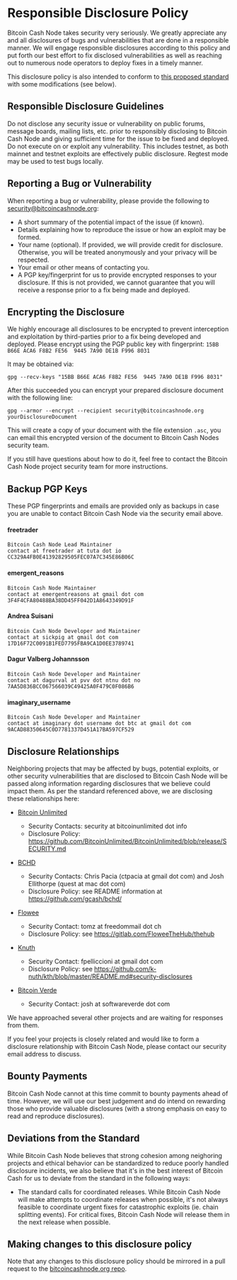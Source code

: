 # Responsible Disclosure Policy

Bitcoin Cash Node takes security very seriously.  We greatly appreciate any and all disclosures of bugs and vulnerabilities that are done in a responsible manner.  We will engage responsible disclosures according to this policy and put forth our best effort to fix disclosed vulnerabilities as well as reaching out to numerous node operators to deploy fixes in a timely manner.

This disclosure policy is also intended to conform to [this proposed standard](https://github.com/RD-Crypto-Spec/Responsible-Disclosure/blob/184391fcbc1bbf3c158c527a841e611ac9ae8388/README.md) with some modifications (see below).

## Responsible Disclosure Guidelines

Do not disclose any security issue or vulnerability on public forums, message boards, mailing lists, etc. prior to responsibly disclosing to Bitcoin Cash Node and giving sufficient time for the issue to be fixed and deployed.
Do not execute on or exploit any vulnerability.  This includes testnet, as both mainnet and testnet exploits are effectively public disclosure.  Regtest mode may be used to test bugs locally.

## Reporting a Bug or Vulnerability

When reporting a bug or vulnerability, please provide the following to security@bitcoincashnode.org:
* A short summary of the potential impact of the issue (if known).
* Details explaining how to reproduce the issue or how an exploit may be formed.
* Your name (optional).  If provided, we will provide credit for disclosure.  Otherwise, you will be treated anonymously and your privacy will be respected.
* Your email or other means of contacting you.
* A PGP key/fingerprint for us to provide encrypted responses to your disclosure.  If this is not provided, we cannot guarantee that you will receive a response prior to a fix being made and deployed.

## Encrypting the Disclosure

We highly encourage all disclosures to be encrypted to prevent interception and exploitation by third-parties prior to a fix being developed and deployed.  Please encrypt using the PGP public key with fingerprint: `15BB B66E ACA6 F8B2 FE56  9445 7A90 DE1B F996 8031`

It may be obtained via:
```
gpg --recv-keys "15BB B66E ACA6 F8B2 FE56  9445 7A90 DE1B F996 8031"
```

After this succeeded you can encrypt your prepared disclosure document with the following line:

```
gpg --armor --encrypt --recipient security@bitcoincashnode.org yourDisclosureDocument
```

This will create a copy of your document with the file extension `.asc`, you can email this encrypted version of the document to Bitcoin Cash Nodes security team.

If you still have questions about how to do it, feel free to contact the Bitcoin Cash Node project security team for more instructions.

## Backup PGP Keys

These PGP fingerprints and emails are provided only as backups in case you are unable to contact Bitcoin Cash Node via the security email above.

#### freetrader
```
Bitcoin Cash Node Lead Maintainer
contact at freetrader at tuta dot io
CC329A4FB0E41392829505FEC07A7C345E86B06C
```

#### emergent_reasons
```
Bitcoin Cash Node Maintainer
contact at emergentreasons at gmail dot com
3F4F4CFA80488BA38DD45FF042D1A8643349D91F
```

#### Andrea Suisani
```
Bitcoin Cash Node Developer and Maintainer
contact at sickpig at gmail dot com
17D16F72C0091B1FED7795FBA9CA1D0EE3789741
```

#### Dagur Valberg Johannsson
```
Bitcoin Cash Node Developer and Maintainer
contact at dagurval at pvv dot ntnu dot no
7AA5D836BCC067566039C49425A0F479C0F086B6
```

#### imaginary_username
```
Bitcoin Cash Node Developer and Maintainer
contact at imaginary dot username dot btc at gmail dot com
9ACAD88350645C0D7781337D451A17BA597CF529
```

## Disclosure Relationships

Neighboring projects that may be affected by bugs, potential exploits, or other security vulnerabilities that are disclosed to Bitcoin Cash Node will be passed along information regarding disclosures that we believe could impact them.  As per the standard referenced above, we are disclosing these relationships here:

* [Bitcoin Unlimited](https://www.bitcoinunlimited.info)
  * Security Contacts: security at bitcoinunlimited dot info
  * Disclosure Policy: https://github.com/BitcoinUnlimited/BitcoinUnlimited/blob/release/SECURITY.md

* [BCHD](https://bchd.cash)
  * Security Contacts: Chris Pacia (ctpacia at gmail dot com) and Josh Ellithorpe (quest at mac dot com)
  * Disclosure Policy: see README information at https://github.com/gcash/bchd/

* [Flowee](https://flowee.org)
  * Security Contact: tomz at freedommail dot ch
  * Disclosure Policy: see https://gitlab.com/FloweeTheHub/thehub

* [Knuth](https://github.com/k-nuth/kth/)
  * Security Contact: fpelliccioni at gmail dot com
  * Disclosure Policy: see https://github.com/k-nuth/kth/blob/master/README.md#security-disclosures

* [Bitcoin Verde](https://github.com/SoftwareVerde/bitcoin-verde/)
  * Security Contact: josh at softwareverde dot com

We have approached several other projects and are waiting for responses from them.

If you feel your projects is closely related and would like to form a disclosure relationship with Bitcoin Cash Node,
please contact our security email address to discuss.

## Bounty Payments

Bitcoin Cash Node cannot at this time commit to bounty payments ahead of time.  However, we will use our best judgement and do intend on rewarding those who provide valuable disclosures (with a strong emphasis on easy to read and reproduce disclosures).

## Deviations from the Standard

While Bitcoin Cash Node believes that strong cohesion among neighoring projects and ethical behavior can be standardized to reduce poorly handled disclosure incidents, we also believe that it's in the best interest of Bitcoin Cash for us to deviate from the standard in the following ways:

* The standard calls for coordinated releases. While Bitcoin Cash Node will make attempts to coordinate releases when possible, it's not always feasible to coordinate urgent fixes for catastrophic exploits (ie. chain splitting events).  For critical fixes, Bitcoin Cash Node will release them in the next release when possible.

## Making changes to this disclosure policy

Note that any changes to this disclosure policy should be mirrored in a pull request to the [bitcoincashnode.org repo](https://github.com/bitcoin-cash-node/bchnode-web).
